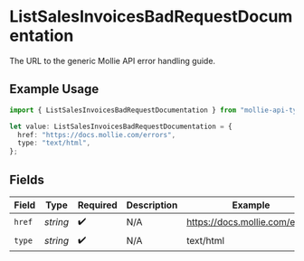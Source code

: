 # ListSalesInvoicesBadRequestDocumentation

The URL to the generic Mollie API error handling guide.

## Example Usage

```typescript
import { ListSalesInvoicesBadRequestDocumentation } from "mollie-api-typescript/models/operations";

let value: ListSalesInvoicesBadRequestDocumentation = {
  href: "https://docs.mollie.com/errors",
  type: "text/html",
};
```

## Fields

| Field                          | Type                           | Required                       | Description                    | Example                        |
| ------------------------------ | ------------------------------ | ------------------------------ | ------------------------------ | ------------------------------ |
| `href`                         | *string*                       | :heavy_check_mark:             | N/A                            | https://docs.mollie.com/errors |
| `type`                         | *string*                       | :heavy_check_mark:             | N/A                            | text/html                      |